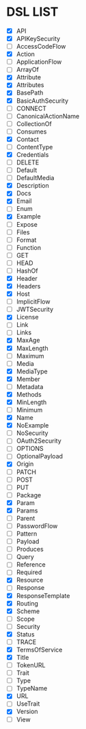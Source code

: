 # DSL LIST

- [x] API
- [x] APIKeySecurity
- [ ] AccessCodeFlow
- [x] Action
- [ ] ApplicationFlow
- [ ] ArrayOf
- [x] Attribute
- [x] Attributes
- [x] BasePath
- [x] BasicAuthSecurity
- [ ] CONNECT
- [ ] CanonicalActionName
- [ ] CollectionOf
- [ ] Consumes
- [x] Contact
- [ ] ContentType
- [x] Credentials
- [ ] DELETE
- [ ] Default
- [ ] DefaultMedia
- [x] Description
- [x] Docs
- [x] Email
- [ ] Enum
- [x] Example
- [ ] Expose
- [ ] Files
- [ ] Format
- [ ] Function
- [ ] GET
- [ ] HEAD
- [ ] HashOf
- [x] Header
- [x] Headers
- [x] Host
- [ ] ImplicitFlow
- [ ] JWTSecurity
- [x] License
- [ ] Link
- [ ] Links
- [x] MaxAge
- [x] MaxLength
- [ ] Maximum
- [ ] Media
- [x] MediaType
- [x] Member
- [ ] Metadata
- [x] Methods
- [x] MinLength
- [ ] Minimum
- [x] Name
- [x] NoExample
- [ ] NoSecurity
- [ ] OAuth2Security
- [ ] OPTIONS
- [ ] OptionalPayload
- [x] Origin
- [ ] PATCH
- [ ] POST
- [ ] PUT
- [ ] Package
- [x] Param
- [x] Params
- [ ] Parent
- [ ] PasswordFlow
- [ ] Pattern
- [ ] Payload
- [ ] Produces
- [ ] Query
- [ ] Reference
- [ ] Required
- [x] Resource
- [ ] Response
- [x] ResponseTemplate
- [x] Routing
- [x] Scheme
- [ ] Scope
- [ ] Security
- [x] Status
- [ ] TRACE
- [x] TermsOfService
- [x] Title
- [ ] TokenURL
- [ ] Trait
- [ ] Type
- [ ] TypeName
- [x] URL
- [ ] UseTrait
- [x] Version
- [ ] View
